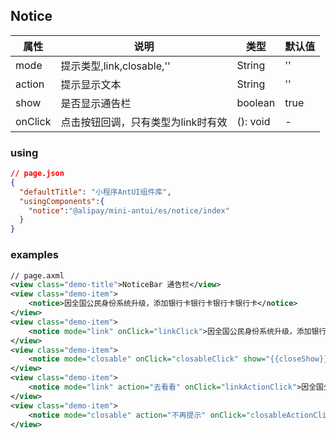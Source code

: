 ## Notice
| 属性 | 说明 | 类型 | 默认值 |
|----|----|----|----|
|mode| 提示类型,link,closable,'' | String|''|
|action| 提示显示文本| String|''|
|show| 是否显示通告栏| boolean|true|
|onClick| 点击按钮回调，只有类型为link时有效| (): void| - |

### using

```json
// page.json
{
  "defaultTitle": "小程序AntUI组件库",
  "usingComponents":{
    "notice":"@alipay/mini-antui/es/notice/index"
  }
}
```

### examples

```xml
// page.axml
<view class="demo-title">NoticeBar 通告栏</view>
<view class="demo-item">
    <notice>因全国公民身份系统升级，添加银行卡银行卡银行卡银行卡</notice>
</view>
<view class="demo-item">
    <notice mode="link" onClick="linkClick">因全国公民身份系统升级，添加银行卡银行卡银行卡银行卡</notice>
</view>
<view class="demo-item">
    <notice mode="closable" onClick="closableClick" show="{{closeShow}}">因全国公民身份系统升级，添加银行卡银行卡银行卡银行卡</notice>
</view>
<view class="demo-item">
    <notice mode="link" action="去看看" onClick="linkActionClick">因全国公民身份系统升级，添加银行卡银行卡银行卡银行卡</notice>
</view>
<view class="demo-item">
    <notice mode="closable" action="不再提示" onClick="closableActionClick" show="{{closeActionShow}}">因全国公民身份系统升级，添加银行卡银行卡银行卡银行卡</notice>
</view>

```
